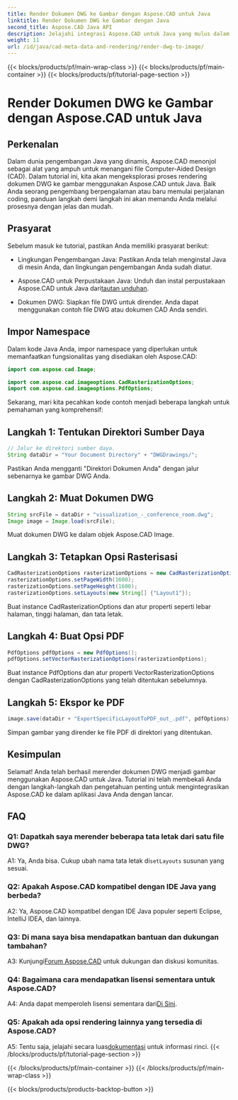```yaml
---
title: Render Dokumen DWG ke Gambar dengan Aspose.CAD untuk Java
linktitle: Render Dokumen DWG ke Gambar dengan Java
second_title: Aspose.CAD Java API
description: Jelajahi integrasi Aspose.CAD untuk Java yang mulus dalam merender dokumen DWG ke gambar. Ikuti panduan langkah demi langkah kami untuk hasil yang efisien.
weight: 11
url: /id/java/cad-meta-data-and-rendering/render-dwg-to-image/
---
```


{{< blocks/products/pf/main-wrap-class >}}
{{< blocks/products/pf/main-container >}}
{{< blocks/products/pf/tutorial-page-section >}}

# Render Dokumen DWG ke Gambar dengan Aspose.CAD untuk Java

## Perkenalan

Dalam dunia pengembangan Java yang dinamis, Aspose.CAD menonjol sebagai alat yang ampuh untuk menangani file Computer-Aided Design (CAD). Dalam tutorial ini, kita akan mengeksplorasi proses rendering dokumen DWG ke gambar menggunakan Aspose.CAD untuk Java. Baik Anda seorang pengembang berpengalaman atau baru memulai perjalanan coding, panduan langkah demi langkah ini akan memandu Anda melalui prosesnya dengan jelas dan mudah.

## Prasyarat

Sebelum masuk ke tutorial, pastikan Anda memiliki prasyarat berikut:

- Lingkungan Pengembangan Java: Pastikan Anda telah menginstal Java di mesin Anda, dan lingkungan pengembangan Anda sudah diatur.

-  Aspose.CAD untuk Perpustakaan Java: Unduh dan instal perpustakaan Aspose.CAD untuk Java dari[tautan unduhan](https://releases.aspose.com/cad/java/).

- Dokumen DWG: Siapkan file DWG untuk dirender. Anda dapat menggunakan contoh file DWG atau dokumen CAD Anda sendiri.

## Impor Namespace

Dalam kode Java Anda, impor namespace yang diperlukan untuk memanfaatkan fungsionalitas yang disediakan oleh Aspose.CAD:

```java
import com.aspose.cad.Image;

import com.aspose.cad.imageoptions.CadRasterizationOptions;
import com.aspose.cad.imageoptions.PdfOptions;
```

Sekarang, mari kita pecahkan kode contoh menjadi beberapa langkah untuk pemahaman yang komprehensif:

## Langkah 1: Tentukan Direktori Sumber Daya

```java
// Jalur ke direktori sumber daya.
String dataDir = "Your Document Directory" + "DWGDrawings/";
```

Pastikan Anda mengganti "Direktori Dokumen Anda" dengan jalur sebenarnya ke gambar DWG Anda.

## Langkah 2: Muat Dokumen DWG

```java
String srcFile = dataDir + "visualization_-_conference_room.dwg";
Image image = Image.load(srcFile);
```

Muat dokumen DWG ke dalam objek Aspose.CAD Image.

## Langkah 3: Tetapkan Opsi Rasterisasi

```java
CadRasterizationOptions rasterizationOptions = new CadRasterizationOptions();
rasterizationOptions.setPageWidth(1600);
rasterizationOptions.setPageHeight(1600);
rasterizationOptions.setLayouts(new String[] {"Layout1"});
```

Buat instance CadRasterizationOptions dan atur properti seperti lebar halaman, tinggi halaman, dan tata letak.

## Langkah 4: Buat Opsi PDF

```java
PdfOptions pdfOptions = new PdfOptions();
pdfOptions.setVectorRasterizationOptions(rasterizationOptions);
```

Buat instance PdfOptions dan atur properti VectorRasterizationOptions dengan CadRasterizationOptions yang telah ditentukan sebelumnya.

## Langkah 5: Ekspor ke PDF

```java
image.save(dataDir + "ExportSpecificLayoutToPDF_out_.pdf", pdfOptions);
```

Simpan gambar yang dirender ke file PDF di direktori yang ditentukan.

## Kesimpulan

Selamat! Anda telah berhasil merender dokumen DWG menjadi gambar menggunakan Aspose.CAD untuk Java. Tutorial ini telah membekali Anda dengan langkah-langkah dan pengetahuan penting untuk mengintegrasikan Aspose.CAD ke dalam aplikasi Java Anda dengan lancar.

## FAQ

### Q1: Dapatkah saya merender beberapa tata letak dari satu file DWG?

 A1: Ya, Anda bisa. Cukup ubah nama tata letak di`setLayouts` susunan yang sesuai.

### Q2: Apakah Aspose.CAD kompatibel dengan IDE Java yang berbeda?

A2: Ya, Aspose.CAD kompatibel dengan IDE Java populer seperti Eclipse, IntelliJ IDEA, dan lainnya.

### Q3: Di mana saya bisa mendapatkan bantuan dan dukungan tambahan?

 A3: Kunjungi[Forum Aspose.CAD](https://forum.aspose.com/c/cad/19) untuk dukungan dan diskusi komunitas.

### Q4: Bagaimana cara mendapatkan lisensi sementara untuk Aspose.CAD?

 A4: Anda dapat memperoleh lisensi sementara dari[Di Sini](https://purchase.aspose.com/temporary-license/).

### Q5: Apakah ada opsi rendering lainnya yang tersedia di Aspose.CAD?

 A5: Tentu saja, jelajahi secara luas[dokumentasi](https://reference.aspose.com/cad/java/) untuk informasi rinci.
{{< /blocks/products/pf/tutorial-page-section >}}

{{< /blocks/products/pf/main-container >}}
{{< /blocks/products/pf/main-wrap-class >}}

{{< blocks/products/products-backtop-button >}}
